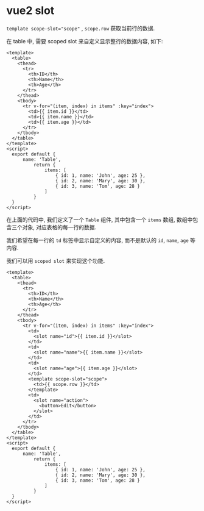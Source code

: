 # vue2 slot

`template scope-slot="scope"` , `scope.row` 获取当前行的数据.

在 table 中, 需要 scoped slot 来自定义显示整行的数据内容, 如下:

```vue
<template>
  <table>
    <thead>
      <tr>
        <th>ID</th>
        <th>Name</th>
        <th>Age</th>
      </tr>
    </thead>
    <tbody>
      <tr v-for="(item, index) in items" :key="index">
        <td>{{ item.id }}</td>
        <td>{{ item.name }}</td>
        <td>{{ item.age }}</td>
      </tr>
    </tbody>
  </table>
</template>
<script>
  export default {
      name: 'Table',
          return {
              items: [
                  { id: 1, name: 'John', age: 25 },
                  { id: 2, name: 'Mary', age: 30 },
                  { id: 3, name: 'Tom', age: 28 }
              ]
          }
  }
</script>
```

在上面的代码中, 我们定义了一个 `Table` 组件, 其中包含一个 `items` 数组, 数组中包含三个对象, 对应表格的每一行的数据.

我们希望在每一行的 `td` 标签中显示自定义的内容, 而不是默认的 `id`, `name`, `age` 等内容.

我们可以用 `scoped slot` 来实现这个功能.

```vue
<template>
  <table>
    <thead>
      <tr>
        <th>ID</th>
        <th>Name</th>
        <th>Age</th>
      </tr>
    </thead>
    <tbody>
      <tr v-for="(item, index) in items" :key="index">
        <td>
          <slot name="id">{{ item.id }}</slot>
        </td>
        <td>
          <slot name="name">{{ item.name }}</slot>
        </td>
        <td>
          <slot name="age">{{ item.age }}</slot>
        </td>
        <template scope-slot="scope">
          <td>{{ scope.row }}</td>
        </template>
        <td>
          <slot name="action">
            <button>Edit</button>
          </slot>
        </td>
      </tr>
    </tbody>
  </table>
</template>
<script>
  export default {
      name: 'Table',
          return {
              items: [
                  { id: 1, name: 'John', age: 25 },
                  { id: 2, name: 'Mary', age: 30 },
                  { id: 3, name: 'Tom', age: 28 }
              ]
          }
  }
</script>
```
